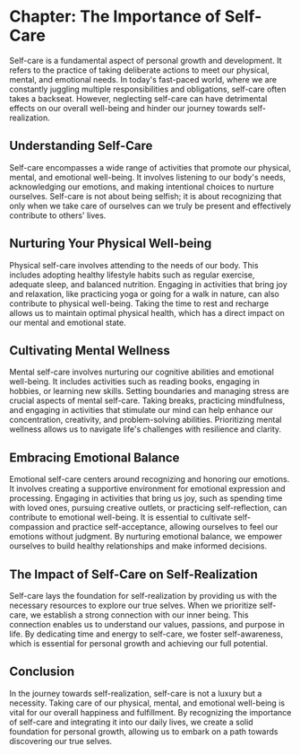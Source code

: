 Chapter: The Importance of Self-Care
====================================

Self-care is a fundamental aspect of personal growth and development. It refers to the practice of taking deliberate actions to meet our physical, mental, and emotional needs. In today's fast-paced world, where we are constantly juggling multiple responsibilities and obligations, self-care often takes a backseat. However, neglecting self-care can have detrimental effects on our overall well-being and hinder our journey towards self-realization.

Understanding Self-Care
-----------------------

Self-care encompasses a wide range of activities that promote our physical, mental, and emotional well-being. It involves listening to our body's needs, acknowledging our emotions, and making intentional choices to nurture ourselves. Self-care is not about being selfish; it is about recognizing that only when we take care of ourselves can we truly be present and effectively contribute to others' lives.

Nurturing Your Physical Well-being
----------------------------------

Physical self-care involves attending to the needs of our body. This includes adopting healthy lifestyle habits such as regular exercise, adequate sleep, and balanced nutrition. Engaging in activities that bring joy and relaxation, like practicing yoga or going for a walk in nature, can also contribute to physical well-being. Taking the time to rest and recharge allows us to maintain optimal physical health, which has a direct impact on our mental and emotional state.

Cultivating Mental Wellness
---------------------------

Mental self-care involves nurturing our cognitive abilities and emotional well-being. It includes activities such as reading books, engaging in hobbies, or learning new skills. Setting boundaries and managing stress are crucial aspects of mental self-care. Taking breaks, practicing mindfulness, and engaging in activities that stimulate our mind can help enhance our concentration, creativity, and problem-solving abilities. Prioritizing mental wellness allows us to navigate life's challenges with resilience and clarity.

Embracing Emotional Balance
---------------------------

Emotional self-care centers around recognizing and honoring our emotions. It involves creating a supportive environment for emotional expression and processing. Engaging in activities that bring us joy, such as spending time with loved ones, pursuing creative outlets, or practicing self-reflection, can contribute to emotional well-being. It is essential to cultivate self-compassion and practice self-acceptance, allowing ourselves to feel our emotions without judgment. By nurturing emotional balance, we empower ourselves to build healthy relationships and make informed decisions.

The Impact of Self-Care on Self-Realization
-------------------------------------------

Self-care lays the foundation for self-realization by providing us with the necessary resources to explore our true selves. When we prioritize self-care, we establish a strong connection with our inner being. This connection enables us to understand our values, passions, and purpose in life. By dedicating time and energy to self-care, we foster self-awareness, which is essential for personal growth and achieving our full potential.

Conclusion
----------

In the journey towards self-realization, self-care is not a luxury but a necessity. Taking care of our physical, mental, and emotional well-being is vital for our overall happiness and fulfillment. By recognizing the importance of self-care and integrating it into our daily lives, we create a solid foundation for personal growth, allowing us to embark on a path towards discovering our true selves.
